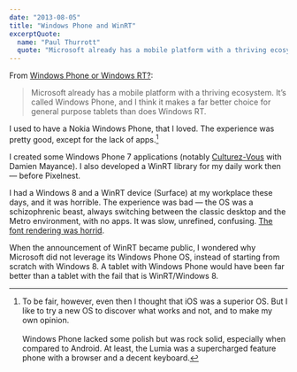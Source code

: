 ```yaml
---
date: "2013-08-05"
title: "Windows Phone and WinRT"
excerptQuote:
  name: "Paul Thurrott"
  quote: "Microsoft already has a mobile platform with a thriving ecosystem. It’s called Windows Phone, and I think it makes a far better choice for general purpose tablets than does Windows RT."
---
```


From [Windows Phone or Windows RT?](http://winsupersite.com/windows-phone/windows-phone-or-windows-rt):

> Microsoft already has a mobile platform with a thriving ecosystem. It’s called Windows Phone, and I think it makes a far better choice for general purpose tablets than does Windows RT.

I used to have a Nokia Windows Phone, that I loved. The experience was pretty good, except for the lack of apps.[^1]

I created some Windows Phone 7 applications (notably [Culturez-Vous][CV] with Damien Mayance). I also developed a WinRT library for my daily work then — before Pixelnest.

I had a Windows 8 and a WinRT device (Surface) at my workplace these days, and it was horrible. The experience was bad — the OS was a schizophrenic beast, always switching between the classic desktop and the Metro environment, with no apps. It was slow, unrefined, confusing. [The font rendering was horrid][image].

When the announcement of WinRT became public, I wondered why Microsoft did not leverage its Windows Phone OS, instead of starting from scratch with Windows 8. A tablet with Windows Phone would have been far better than a tablet with the fail that is WinRT/Windows 8.


[^1]: To be fair, however, even then I thought that iOS was a superior OS. But I like to try a new OS to discover what works and not, and to make my own opinion.<br><br>Windows Phone lacked some polish but was rock solid, especially when compared to Android. At least, the Lumia was a supercharged feature phone with a browser and a decent keyboard.

[CV]: https://dmayance.com/culturez-vous/
[image]: http://cl.ly/image/102N3O3C0k3z1c0g0u3g

